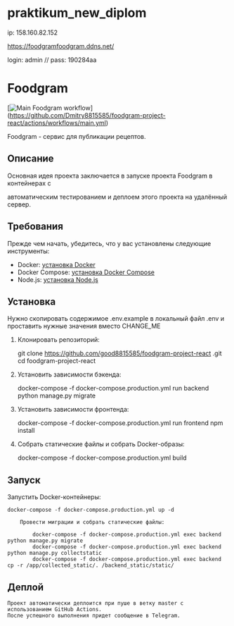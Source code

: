 # praktikum_new_diplom

ip: 158.160.82.152

https://foodgramfoodgram.ddns.net/

login: admin
//
pass: 190284aa


# Foodgram

[![Main Foodgram workflow](https://github.com/Dmitry8815585/foodgram-project-react/actions/workflows/main.yml/badge.svg)]
(https://github.com/Dmitry8815585/foodgram-project-react/actions/workflows/main.yml)

Foodgram - сервис для публикации рецептов.

## Описание

Основная идея проекта заключается в запуске проекта Foodgram в контейнерах с 

автоматическим тестированием и деплоем этого проекта на удалённый сервер.

## Требования

Прежде чем начать, убедитесь, что у вас установлены следующие инструменты:

- Docker: [установка Docker](https://docs.docker.com/get-docker/)
- Docker Compose: [установка Docker Compose](https://docs.docker.com/compose/install/)
- Node.js: [установка Node.js](https://nodejs.org/)


## Установка

Нужно скопировать содержимое .env.example в локальный файл .env и проставить нужные значения вместо CHANGE_ME

1. Клонировать репозиторий:

    git clone https://github.com/good8815585/foodgram-project-react
.git
    cd foodgram-project-react


2. Установить зависимости бэкенда:

    docker-compose -f docker-compose.production.yml run backend python manage.py migrate

3. Установить зависимости фронтенда:

    docker-compose -f docker-compose.production.yml run frontend npm install

4. Собрать статические файлы и собрать Docker-образы:

    docker-compose -f docker-compose.production.yml build

## Запуск


Запустить Docker-контейнеры:

    docker-compose -f docker-compose.production.yml up -d

        Провести миграции и собрать статические файлы:

            docker-compose -f docker-compose.production.yml exec backend python manage.py migrate
            docker-compose -f docker-compose.production.yml exec backend python manage.py collectstatic
            docker-compose -f docker-compose.production.yml exec backend cp -r /app/collected_static/. /backend_static/static/



## Деплой

    Проект автоматически деплоится при пуше в ветку master с использованием GitHub Actions.
    После успешного выполнения придет сообщение в Telegram.


